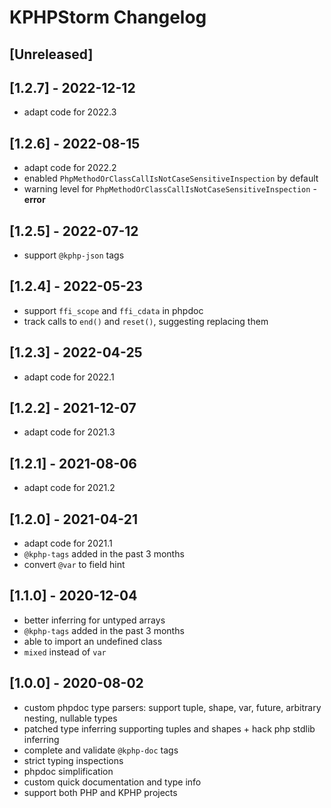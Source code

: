 # KPHPStorm Changelog

## [Unreleased]

## [1.2.7] - 2022-12-12

- adapt code for 2022.3

## [1.2.6] - 2022-08-15

- adapt code for 2022.2
- enabled `PhpMethodOrClassCallIsNotCaseSensitiveInspection` by default
- warning level for `PhpMethodOrClassCallIsNotCaseSensitiveInspection` - **error**

## [1.2.5] - 2022-07-12

- support `@kphp-json` tags

## [1.2.4] - 2022-05-23

- support `ffi_scope` and `ffi_cdata` in phpdoc
- track calls to `end()` and `reset()`, suggesting replacing them

## [1.2.3] - 2022-04-25

- adapt code for 2022.1

## [1.2.2] - 2021-12-07

- adapt code for 2021.3

## [1.2.1] - 2021-08-06

- adapt code for 2021.2

## [1.2.0] - 2021-04-21

- adapt code for 2021.1
- `@kphp-tags` added in the past 3 months
- convert `@var` to field hint

## [1.1.0] - 2020-12-04

- better inferring for untyped arrays
- `@kphp-tags` added in the past 3 months
- able to import an undefined class
- `mixed` instead of `var`

## [1.0.0] - 2020-08-02

- custom phpdoc type parsers: support tuple, shape, var, future, arbitrary nesting, nullable types
- patched type inferring supporting tuples and shapes + hack php stdlib inferring
- complete and validate `@kphp-doc` tags
- strict typing inspections
- phpdoc simplification
- custom quick documentation and type info
- support both PHP and KPHP projects
